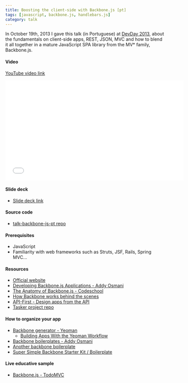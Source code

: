 ```yaml
---
title: Boosting the client-side with Backbone.js [pt]
tags: [javascript, backbone.js, handlebars.js]
category: talk
---
```


In October 19th, 2013 I gave this talk (in Portuguese) at [DevDay 2013](http://devday.devisland.com/), about the fundamentals on client-side apps, REST, JSON, MVC and how to blend it all together in a mature JavaScript SPA library from the MV* family, Backbone.js.

#### Video
[YouTube video link](//www.youtube.com/watch?v=isEsxOogNnY&list=UUuekWCPIBD2XC8Mw86tOy7Q)
<iframe width="560" height="315" src="//www.youtube.com/embed/isEsxOogNnY?list=UUuekWCPIBD2XC8Mw86tOy7Q" frameborder="0" allowfullscreen></iframe><br/>

#### Slide deck
* [Slide deck link](//tgarcia.com.br/talk-backbone-js-pt)

#### Source code
* [talk-backbone-js-pt repo](https://github.com/tiagorg/talk-backbone-js-pt)

#### Prerequisites

* JavaScript
* Familiarity with web frameworks such as Struts, JSF, Rails, Spring MVC...

#### Resources

* [Official website](http://backbonejs.org)
* [Developing Backbone.js Applications - Addy Osmani](http://addyosmani.github.io/backbone-fundamentals)
* [The Anatomy of Backbone.js - Codeschool](http://backbone.codeschool.com)
* [How Backbone works behind the scenes](http://backbonejs.org/docs/backbone.html)
* [API-First - Design apps from the API](http://www.api-first.com/)
* [Tasker project repo](https://github.com/tiagorg/tasker)

#### How to organize your app

* [Backbone generator - Yeoman](https://github.com/yeoman/generator-backbone)
    * [Building Apps With the Yeoman Workflow](http://net.tutsplus.com/tutorials/javascript-ajax/building-apps-with-the-yeoman-workflow/)
* [Backbone boilerplates - Addy Osmani](https://github.com/addyosmani/backbone-boilerplates)
* [Another backbone boilerplate](http://backboneboilerplate.com/)
* [Super Simple Backbone Starter Kit / Boilerplate](http://webapplog.com/super-simple-backbone-starter-kit-boilerplate/)

#### Live educative sample

* [Backbone.js - TodoMVC](http://todomvc.com/architecture-examples/backbone/)
